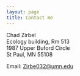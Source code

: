 ```yaml
---
layout: page
title: Contact me
---
```


Chad Zirbel\
Ecology building, Rm 513\
1987 Upper Buford Circle\
St Paul, MN 55108

Email: Zirbe032@umn.edu 

